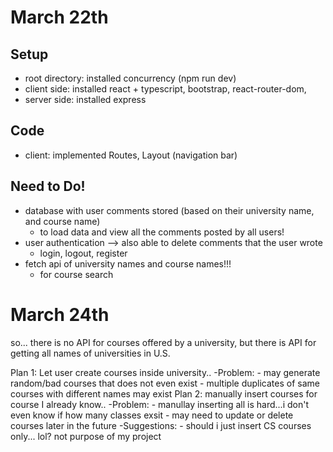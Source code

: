 # March 22th
## Setup
- root directory: installed concurrency (npm run dev)
- client side: installed react + typescript, bootstrap, react-router-dom,
- server side: installed express
## Code
- client: implemented Routes, Layout (navigation bar)
## Need to Do!
- database with user comments stored (based on their university name, and course name)
    - to load data and view all the comments posted by all users!
- user authentication --> also able to delete comments that the user wrote
    - login, logout, register
- fetch api of university names and course names!!!
    - for course search

# March 24th
so... there is no API for courses offered by a university, but
there is API for getting all names of universities in U.S.

Plan 1: Let user create courses inside university..
    -Problem: 
        - may generate random/bad courses that does not even exist
        - multiple duplicates of same courses with different names may exist
Plan 2: manually insert courses for course I already know..
    -Problem:
        - manullay inserting all is hard...i don't even know if how many classes exsit
        - may need to update or delete courses later in the future
    -Suggestions:
        - should i just insert CS courses only... lol? not purpose of my project